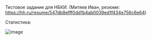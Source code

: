 Тестовое задание для НБКИ. (Митяев Иван, резюме: https://hh.ru/resume/547db8efff0dd1b4ab0039ed1f434e756c6e64)

Статистика:

![image](https://github.com/user-attachments/assets/3a1bc74d-e8aa-49bd-8265-2fff3bd7c1ea)
